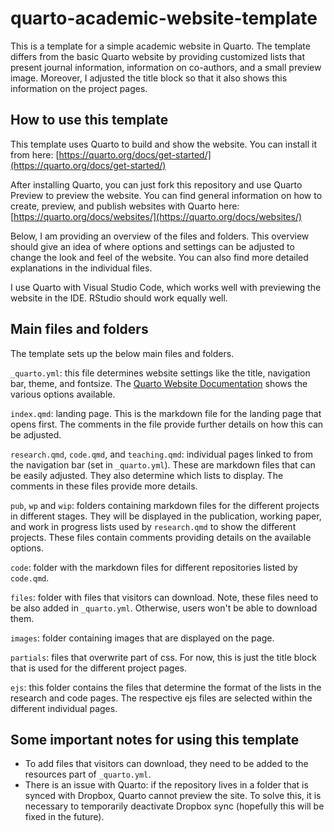 # quarto-academic-website-template
This is a template for a simple academic website in Quarto. The template differs from the basic Quarto website by providing customized lists that present journal information, information on co-authors, and a small preview image. Moreover, I adjusted the title block so that it also shows this information on the project pages. 

## How to use this template 

This template uses Quarto to build and show the website. You can install it from here: [https://quarto.org/docs/get-started/](https://quarto.org/docs/get-started/)

After installing Quarto, you can just fork this repository and use Quarto Preview to preview the website. You can find general information on how to create, preview, and publish websites with Quarto here: [https://quarto.org/docs/websites/](https://quarto.org/docs/websites/)

Below, I am providing an overview of the files and folders. This overview should give an idea of where options and settings can be adjusted to change the look and feel of the website. You can also find more detailed explanations in the individual files. 

I use Quarto with Visual Studio Code, which works well with previewing the website in the IDE. RStudio should work equally well. 

## Main files and folders

The template sets up the below main files and folders. 

`_quarto.yml`: this file determines website settings like the title, navigation bar, theme, and fontsize. The [Quarto Website Documentation](https://quarto.org/docs/websites/website-navigation.html) shows the various options available.

`index.qmd`: landing page. This is the markdown file for the landing page that opens first. The comments in the file provide further details on how this can be adjusted.   

`research.qmd`, `code.qmd`, and `teaching.qmd`: individual pages linked to from the navigation bar (set in `_quarto.yml`).  These are markdown files that can be easily adjusted. They also determine which lists to display. The comments in these files provide more details. 

`pub`, `wp` and `wip`: folders containing markdown files for the different projects in different stages. They will be displayed in the publication, working paper, and work in progress lists used by `research.qmd` to show the different projects. These files contain comments providing details on the available options.

`code`: folder with the markdown files for different repositories listed by `code.qmd`. 

`files`: folder with files that visitors can download. Note, these files need to be also added in `_quarto.yml`. Otherwise, users won't be able to download them. 

`images`: folder containing images that are displayed on the page.  

`partials`: files that overwrite part of css. For now, this is just the title block that is used for the different project pages. 

`ejs`: this folder contains the files that determine the format of the lists in the research and code pages. The respective ejs files are selected within the different individual pages.

## Some important notes for using this template

- To add files that visitors can download, they need to be added to the resources part of `_quarto.yml`. 
- There is an issue with Quarto: if the repository lives in a folder that is synced with Dropbox, Quarto cannot preview the site. To solve this, it is necessary to temporarily deactivate Dropbox sync (hopefully this will be fixed in the future). 